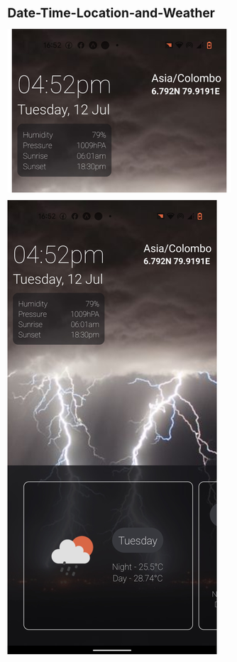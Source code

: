 # Date-Time-Location-and-Weather
 
![Date-Time-Location-and-Weather](/Datetimelocation.png)

![Date-Time-Location-and-Weather](/datetimelocationweather.jpg)

